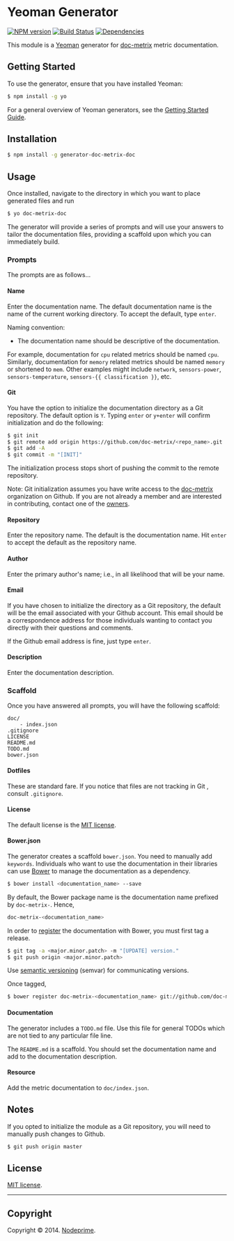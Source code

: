 Yeoman Generator
================
[![NPM version][npm-image]][npm-url] [![Build Status][travis-image]][travis-url] [![Dependencies][dependencies-image]][dependencies-url]

This module is a [Yeoman](http://yeoman.io) generator for [doc-metrix](https://github.com/doc-metrix) metric documentation.


## Getting Started

To use the generator, ensure that you have installed Yeoman:

``` bash
$ npm install -g yo
```

For a general overview of Yeoman generators, see the [Getting Started Guide](http://yeoman.io/learning/).


## Installation

``` bash
$ npm install -g generator-doc-metrix-doc
```

## Usage 

Once installed, navigate to the directory in which you want to place generated files and run

``` bash
$ yo doc-metrix-doc
```

The generator will provide a series of prompts and will use your answers to tailor the documentation files, providing a scaffold upon which you can immediately build.


### Prompts

The prompts are as follows...


#### Name

Enter the documentation name. The default documentation name is the name of the current working directory. To accept the default, type `enter`.

Naming convention:
- 	The documentation name should be descriptive of the documentation.

For example, documentation for `cpu` related metrics should be named `cpu`. Similarly, documentation for `memory` related metrics should be named `memory` or shortened to `mem`. Other examples might include `network`, `sensors-power`, `sensors-temperature`, `sensors-{{ classification }}`, etc.


#### Git

You have the option to initialize the documentation directory as a Git repository. The default option is `Y`. Typing `enter` or `y+enter` will confirm initialization and do the following:

``` bash
$ git init
$ git remote add origin https://github.com/doc-metrix/<repo_name>.git
$ git add -A
$ git commit -m "[INIT]"
```

The initialization process stops short of pushing the commit to the remote repository.

Note: Git initialization assumes you have write access to the [doc-metrix](https://github.com/doc-metrix) organization on Github. If you are not already a member and are interested in contributing, contact one of the [owners](https://github.com/kgryte).


#### Repository

Enter the repository name. The default is the documentation name. Hit `enter` to accept the default as the repository name.


#### Author

Enter the primary author's name; i.e., in all likelihood that will be your name.


#### Email

If you have chosen to initialize the directory as a Git repository, the default will be the email associated with your Github account. This email should be a correspondence address for those individuals wanting to contact you directly with their questions and comments.

If the Github email address is fine, just type `enter`.


#### Description

Enter the documentation description.



### Scaffold

Once you have answered all prompts, you will have the following scaffold:

```
doc/
	- index.json
.gitignore
LICENSE
README.md
TODO.md
bower.json
```

#### Dotfiles

These are standard fare. If you notice that files are not tracking in Git , consult `.gitignore`.


#### License

The default license is the [MIT license](http://opensource.org/licenses/MIT).


#### Bower.json

The generator creates a scaffold `bower.json`. You need to manually add `keywords`. Individuals who want to use the documentation in their libraries can use [Bower](http://bower.io) to manage the documentation as a dependency.

``` bash
$ bower install <documentation_name> --save
```

By default, the Bower package name is the documentation name prefixed by `doc-metrix-`. Hence,

``` bash
doc-metrix-<documentation_name>
```

In order to [register](http://bower.io/docs/creating-packages/#register) the documentation with Bower, you must first tag a release.

``` bash
$ git tag -a <major.minor.patch> -m "[UPDATE] version."
$ git push origin <major.minor.patch>
```

Use [semantic versioning](http://semver.org/) (semvar) for communicating versions.

Once tagged,

``` bash
$ bower register doc-metrix-<documentation_name> git://github.com/doc-metrix/<documentation_name>
```


#### Documentation

The generator includes a `TODO.md` file. Use this file for general TODOs which are not tied to any particular file line.

The `README.md` is a scaffold. You should set the documentation name and add to the documentation description.


#### Resource

Add the metric documentation to `doc/index.json`.


## Notes

If you opted to initialize the module as a Git repository, you will need to manually push changes to Github.

``` bash
$ git push origin master
```



## License

[MIT license](http://opensource.org/licenses/MIT).


---
## Copyright

Copyright &copy; 2014. [Nodeprime](http://nodeprime.com).




[npm-image]: http://img.shields.io/npm/v/generator-doc-metrix-doc.svg
[npm-url]: https://npmjs.org/package/generator-doc-metrix-doc

[travis-image]: http://img.shields.io/travis/doc-metrix/generator-doc-metrix-doc/master.svg
[travis-url]: https://travis-ci.org/doc-metrix/generator-doc-metrix-doc

[coveralls-image]: https://img.shields.io/coveralls/doc-metrix/generator-doc-metrix-doc/master.svg
[coveralls-url]: https://coveralls.io/r/doc-metrix/generator-doc-metrix-doc?branch=master

[dependencies-image]: http://img.shields.io/david/doc-metrix/generator-doc-metrix-doc.svg
[dependencies-url]: https://david-dm.org/doc-metrix/generator-doc-metrix-doc

[dev-dependencies-image]: http://img.shields.io/david/dev/doc-metrix/generator-doc-metrix-doc.svg
[dev-dependencies-url]: https://david-dm.org/dev/doc-metrix/generator-doc-metrix-doc

[github-issues-image]: http://img.shields.io/github/issues/doc-metrix/generator-doc-metrix-doc.svg
[github-issues-url]: https://github.com/doc-metrix/generator-doc-metrix-doc/issues
